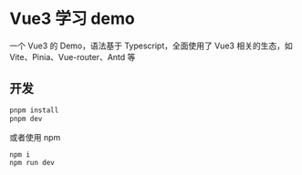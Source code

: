 # Vue3 学习 demo
一个 Vue3 的 Demo，语法基于 Typescript，全面使用了 Vue3 相关的生态，如 Vite、Pinia、Vue-router、Antd 等

## 开发
```bash
pnpm install
pnpm dev
```
或者使用 npm
```bash
npm i
npm run dev
```